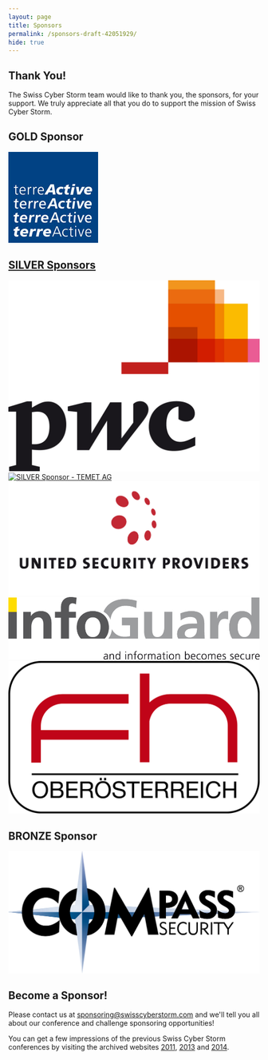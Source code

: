 ```yaml
---
layout: page
title: Sponsors
permalink: /sponsors-draft-42051929/
hide: true
---
```

<h2>Thank You!</h2>
The Swiss Cyber Storm team would like to thank you, the sponsors,
for your support. We truly appreciate all that you do to support
the mission of Swiss Cyber Storm.

<h2>GOLD Sponsor</h2>
<a href="http://www.terreactive.ch/" target="_blank">
<img class="sponsor-img" src="/img/sponsors/Logo_terreActiveAG.jpg" alt="GOLD Sponsor - terreActive AG">
<h2>SILVER Sponsors</h2>

<a href="http://www.pwc.ch" target ="_blank">
<img class="sponsor-img" src="/img/sponsors/PwC_farbig_rgb.jpg" alt="SILVER Sponsor - PwC Switzerland">
</a>

<a href="http://www.temet.ch" target ="_blank">
<img class="sponsor-img" src="/img/sponsors/" alt="SILVER Sponsor - TEMET AG">
</a>

<a href="https://www.united-security-providers.ch/" target ="_blank">
<img class="sponsor-img" src="/img/sponsors/USP_Logo_oClaim_RGB.jpg" alt="SILVER Sponsor - United Security Providers AG">
</a>

<a href="http://www.infoguard.ch" target ="_blank">
<img class="sponsor-img" src="/img/sponsors/InfoGuard_logo_gross.jpg" alt="SILVER Sponsor - Infoguard AG">
</a>

<a href="http://www.fh-ooe.at/" target ="_blank">
<img class="sponsor-img" src="/img/sponsors/FH_Logo.png" alt="SILVER Sponsor - Fachhochschule Hagenberg">
</a>

<h2>BRONZE Sponsor</h2>

<a href="http://csnc.ch/" target ="_blank">
<img class="sponsor-img" src="/img/sponsors/compass-L1_4c-o_print_registered_300dpi_trans.png" alt="BRONZE Sponsor - Compass Security AG">
</a>

<h2>Become a Sponsor!</h2>
Please contact us at 
<a href="mailto:sponsoring@swisscyberstorm.com" target="_blank">sponsoring@swisscyberstorm.com</a>
and we'll tell you all about our conference and challenge sponsoring opportunities!

You can get a few impressions of the previous Swiss Cyber Storm conferences by visiting
the archived websites 
<a href="http://archive.swisscyberstorm.com/" target="_blank">2011</a>,
<a href="http://2013.swisscyberstorm.com/" target="_blank">2013</a> and
<a href="http://2014.swisscyberstorm.com/" target="_blank">2014</a>.
